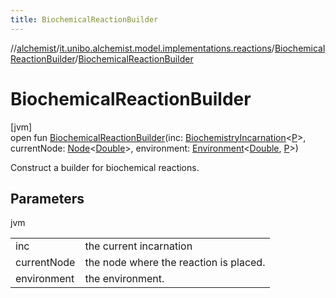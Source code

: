 ```yaml
---
title: BiochemicalReactionBuilder
---
```

//[alchemist](../../../index.html)/[it.unibo.alchemist.model.implementations.reactions](../index.html)/[BiochemicalReactionBuilder](index.html)/[BiochemicalReactionBuilder](-biochemical-reaction-builder.html)



# BiochemicalReactionBuilder



[jvm]\
open fun [BiochemicalReactionBuilder](-biochemical-reaction-builder.html)(inc: [BiochemistryIncarnation](../../it.unibo.alchemist.model/-biochemistry-incarnation/index.html)<[P](../../it.unibo.alchemist.model/-biochemistry-incarnation/index.html)>, currentNode: [Node](../../it.unibo.alchemist.model.interfaces/-node/index.html)<[Double](https://docs.oracle.com/javase/8/docs/api/java/lang/Double.html)>, environment: [Environment](../../it.unibo.alchemist.model.interfaces/-environment/index.html)<[Double](https://docs.oracle.com/javase/8/docs/api/java/lang/Double.html), [P](../../it.unibo.alchemist.model/-biochemistry-incarnation/index.html)>)



Construct a builder for biochemical reactions.



## Parameters


jvm

| | |
|---|---|
| inc | the current incarnation |
| currentNode | the node where the reaction is placed. |
| environment | the environment. |




